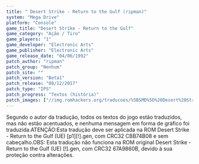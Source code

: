```yaml
---
title: " Desert Strike - Return to the Gulf (ripman)"
system: "Mega Drive"
platform: "Console"
game_title: "Desert Strike - Return to the Gulf"
game_category: "Ação / Tiro"
game_players: "1"
game_developer: "Electronic Arts"
game_publisher: "Electronic Arts"
game_release_date: "04/06/1992"
patch_author: "ripman"
patch_group: "Nenhum"
patch_site: ""
patch_version: "Beta1"
patch_release: "08/12/2017"
patch_type: "IPS"
patch_progress: "Textos (história)"
patch_images: ["//img.romhackers.org/traducoes/%5BSMD%5D%20Desert%20Strike%20-%20Return%20to%20the%20Gulf%20-%20ripman%20-%201.png","//img.romhackers.org/traducoes/%5BSMD%5D%20Desert%20Strike%20-%20Return%20to%20the%20Gulf%20-%20ripman%20-%202.png","//img.romhackers.org/traducoes/%5BSMD%5D%20Desert%20Strike%20-%20Return%20to%20the%20Gulf%20-%20ripman%20-%203.png"]
---
```

Segundo o autor da tradução, todos os textos do jogo estão traduzidos, mas não estão acentuados, e nenhuma mensagem em forma de gráfico foi traduzida.ATENÇÃO:Esta tradução deve ser aplicada na ROM Desert Strike - Return to the Gulf (UE) [p1][!].gen, com CRC32 CBB74B08 e sem cabeçalho.OBS: Esta tradução não funciona na ROM original Desert Strike - Return to the Gulf (UE) [!].gen, com CRC32 67A9860B, devido à sua proteção contra alterações.